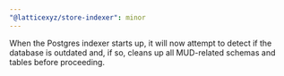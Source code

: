 ```yaml
---
"@latticexyz/store-indexer": minor
---
```


When the Postgres indexer starts up, it will now attempt to detect if the database is outdated and, if so, cleans up all MUD-related schemas and tables before proceeding.
